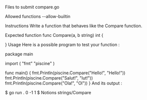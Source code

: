 Files to submit
compare.go

Allowed functions
--allow-builtin

Instructions
Write a function that behaves like the Compare function.

Expected function
func Compare(a, b string) int {

}
Usage
Here is a possible program to test your function :

package main

import (
	"fmt"
	"piscine"
)

func main() {
	fmt.Println(piscine.Compare("Hello!", "Hello!"))
	fmt.Println(piscine.Compare("Salut!", "lut!"))
	fmt.Println(piscine.Compare("Ola!", "Ol"))
}
And its output :

$ go run .
0
-1
1
$
Notions
strings/Compare